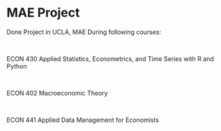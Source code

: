 # MAE Project
Done Project in UCLA, MAE
During following courses:

<br>

ECON 430 Applied Statistics, Econometrics, and Time Series with R and Python 

<br>

ECON 402 Macroeconomic Theory 

<br>

ECON 441 Applied Data Management for Economists 
